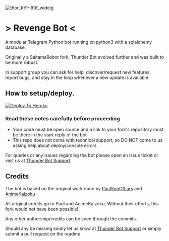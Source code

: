 ![thor_kYHi90f_widelg](https://user-images.githubusercontent.com/83629146/119047301-8d09b000-b9df-11eb-9489-529aab78ac97.jpg)


# > Revenge Bot <

A modular Telegram Python bot running on python3 with a sqlalchemy database.

Originally a SaitamaRobot fork, Thunder Bot evolved further and was built to be more robust. 

In support group you can ask for help, discover/request new features, report bugs, and stay in the loop whenever a new update is available. 


## How to setup/deploy.

[![Deploy To Heroku](https://www.herokucdn.com/deploy/button.svg)](https://heroku.com/deploy?template=https://github.com/AL-Noman21/Revenge_Bot)

### Read these notes carefully before proceeding 

 - Your code must be open source and a link to your fork's repository must be there in the start reply of the bot
 - This repo does not come with technical support, so DO NOT come to us asking help about deploy/console errors
 

For queries or any issues regarding the bot please open an issue ticket or visit us at [Thunder Bot Support](https://t.me/Thunder_Bot_Support)


## Credits
The bot is based on the original work done by [PaulSonOfLars](https://github.com/PaulSonOfLars) and [AnimeKaizoku](https://github.com/AnimeKaizoku)

All original credits go to Paul and AnimeKaizoku, Without their efforts, this fork would not have been possible!

Any other authorship/credits can be seen through the commits.

Should any be missing kindly let us know at [Thunder Bot Support](https://t.me/Thunder_Bot_Support) or simply submit a pull request on the readme.
